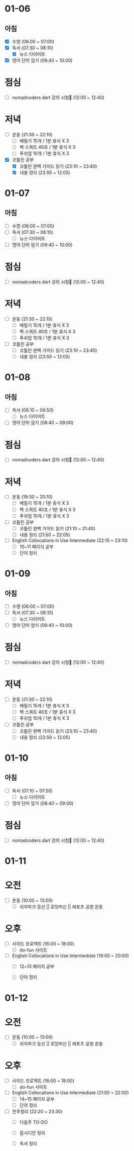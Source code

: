 # 01-06
## 아침
- [x] 수영 (06:00 ~ 07:00)
- [x] 독서 (07:30 ~ 08:10)
	- [x]  뉴스 다이어트
- [x] 영어 단어 암기 (09:40 ~ 10:00)

# 점심
- [ ] nomadcoders dart 강의 시청 (12:00 ~ 12:40)

# 저녁
- [ ] 운동 (21:30 ~ 22:10)
	- [ ] 배밀기 15개 / 1분 휴식 X 3
	- [ ] 벽 스쿼트 40초 / 1분 휴식 X 3
	- [ ] 푸쉬업 10개 / 1분 휴식 X 3
- [x] 코틀린 공부
	- [x] 코틀린 완벽 가이드 읽기 (23:10 ~ 23:40)
	- [x] 내용 정리 (23:50 ~ 12:05)

# 01-07
## 아침
- [ ] 수영 (06:00 ~ 07:00)
- [ ] 독서 (07:30 ~ 08:10)
	- [ ]  뉴스 다이어트
- [ ] 영어 단어 암기 (09:40 ~ 10:00)

# 점심
- [ ] nomadcoders dart 강의 시청 (12:00 ~ 12:40)

# 저녁
- [ ] 운동 (21:30 ~ 22:10)
	- [ ] 배밀기 15개 / 1분 휴식 X 3
	- [ ] 벽 스쿼트 40초 / 1분 휴식 X 3
	- [ ] 푸쉬업 10개 / 1분 휴식 X 3
- [ ] 코틀린 공부
	- [ ] 코틀린 완벽 가이드 읽기 (23:10 ~ 23:40)
	- [ ] 내용 정리 (23:50 ~ 12:05)

# 01-08
## 아침
- [ ] 독서 (06:10 ~ 06:50)
	- [ ]  뉴스 다이어트
- [ ] 영어 단어 암기 (08:40 ~ 09:00)

# 점심
- [ ] nomadcoders dart 강의 시청 (12:00 ~ 12:40)

# 저녁
- [ ] 운동 (19:30 ~ 20:10)
	- [ ] 배밀기 15개 / 1분 휴식 X 3
	- [ ] 벽 스쿼트 40초 / 1분 휴식 X 3
	- [ ] 푸쉬업 10개 / 1분 휴식 X 3
- [ ] 코틀린 공부
	- [ ] 코틀린 완벽 가이드 읽기 (21:10 ~ 21:40)
	- [ ] 내용 정리 (21:50 ~ 22:05)
- [ ] English Collocations in Use Intermediate (22:15 ~ 23:10)
	- [ ] 10~11 페이지 공부
	- [ ] 단어 정리

# 01-09
## 아침
- [ ] 수영 (06:00 ~ 07:00)
- [ ] 독서 (07:30 ~ 08:10)
	- [ ]  뉴스 다이어트
- [ ] 영어 단어 암기 (09:40 ~ 10:00)

# 점심
- [ ] nomadcoders dart 강의 시청 (12:00 ~ 12:40)

# 저녁
- [ ] 운동 (21:30 ~ 22:10)
	- [ ] 배밀기 15개 / 1분 휴식 X 3
	- [ ] 벽 스쿼트 40초 / 1분 휴식 X 3
	- [ ] 푸쉬업 10개 / 1분 휴식 X 3
- [ ] 코틀린 공부
	- [ ] 코틀린 완벽 가이드 읽기 (23:10 ~ 23:40)
	- [ ] 내용 정리 (23:50 ~ 12:05)

# 01-10
## 아침
- [ ] 독서 (07:10 ~ 07:50)
	- [ ]  뉴스 다이어트
- [ ] 영어 단어 암기 (08:40 ~ 09:00)

# 점심
- [ ] nomadcoders dart 강의 시청 (12:00 ~ 12:40)

# 01-11

# 오전
- [ ] 운동 (10:00 ~ 13:00)
	- [ ] 쉬자파크 등산 || 로잉머신 || 레포츠 공원 운동
# 오후
- [ ] 사이드 프로젝트 (16:00 ~ 18:00)
	- [ ] do-fun 사이트
- [ ] English Collocations in Use Intermediate (19:00 ~ 20:00)
	- [ ] 12~13 페이지 공부
	- [ ] 단어 정리



# 01-12

# 오전
- [ ] 운동 (10:00 ~ 13:00)
	- [ ] 쉬자파크 등산 || 로잉머신 || 레포츠 공원 운동

# 오후
- [ ] 사이드 프로젝트 (16:00 ~ 18:00)
	- [ ] do-fun 사이트
- [ ] English Collocations in Use Intermediate (21:00 ~ 22:00)
	- [ ] 14~15 페이지 공부
	- [ ] 단어 정리
- [ ] 한주정리 (22:20 ~ 23:30)
	- [ ] 다음주 TO-DO
	- [ ] 옵시디안 정리
	- [ ] 독서 정리


